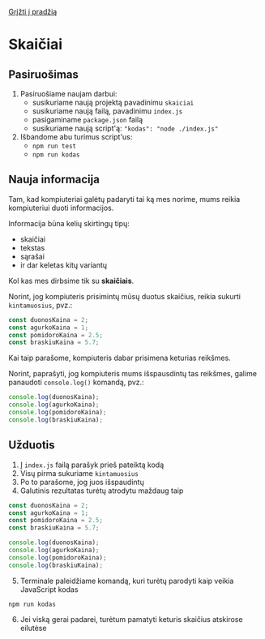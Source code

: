 [Grįžti į pradžią](../../README.md)

# Skaičiai

## Pasiruošimas

1. Pasiruošiame naujam darbui:
    - susikuriame naują projektą pavadinimu `skaiciai`
    - susikuriame naują failą, pavadinimu `index.js`
    - pasigaminame `package.json` failą
    - susikuriame naują script'ą: `"kodas": "node ./index.js"`
2. Išbandome abu turimus script'us:
    - `npm run test`
    - `npm run kodas`

## Nauja informacija

Tam, kad kompiuteriai galėtų padaryti tai ką mes norime, mums reikia kompiuteriui duoti informacijos.

Informacija būna kelių skirtingų tipų:

-   skaičiai
-   tekstas
-   sąrašai
-   ir dar keletas kitų variantų

Kol kas mes dirbsime tik su **skaičiais**.

Norint, jog kompiuteris prisimintų mūsų duotus skaičius, reikia sukurti `kintamuosius`, pvz.:

```js
const duonosKaina = 2;
const agurkoKaina = 1;
const pomidoroKaina = 2.5;
const braskiuKaina = 5.7;
```

Kai taip parašome, kompiuteris dabar prisimena keturias reikšmes.

Norint, paprašyti, jog kompiuteris mums išspausdintų tas reikšmes, galime panaudoti `console.log()` komandą, pvz.:

```js
console.log(duonosKaina);
console.log(agurkoKaina);
console.log(pomidoroKaina);
console.log(braskiuKaina);
```

## Užduotis

1. Į `index.js` failą parašyk prieš pateiktą kodą
2. Visų pirma sukuriame `kintamuosius`
3. Po to parašome, jog juos išspaudintų
4. Galutinis rezultatas turėtų atrodytu maždaug taip

```js
const duonosKaina = 2;
const agurkoKaina = 1;
const pomidoroKaina = 2.5;
const braskiuKaina = 5.7;

console.log(duonosKaina);
console.log(agurkoKaina);
console.log(pomidoroKaina);
console.log(braskiuKaina);
```

5. Terminale paleidžiame komandą, kuri turėtų parodyti kaip veikia JavaScript kodas

```
npm run kodas
```

6. Jei viską gerai padarei, turėtum pamatyti keturis skaičius atskirose eilutėse

